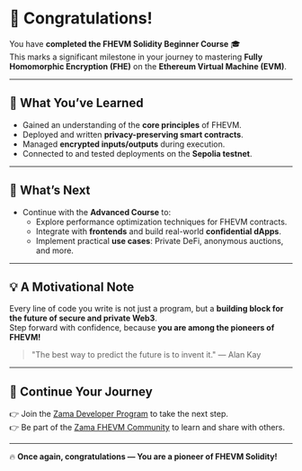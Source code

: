 # 🎉 Congratulations!

You have **completed the FHEVM Solidity Beginner Course** 🎓  
This marks a significant milestone in your journey to mastering **Fully Homomorphic Encryption (FHE)** on the **Ethereum Virtual Machine (EVM)**.

---

## 🚀 What You’ve Learned

- Gained an understanding of the **core principles** of FHEVM.  
- Deployed and written **privacy-preserving smart contracts**.  
- Managed **encrypted inputs/outputs** during execution.  
- Connected to and tested deployments on the **Sepolia testnet**.  

---

## 🌟 What’s Next

- Continue with the **Advanced Course** to:  
  - Explore performance optimization techniques for FHEVM contracts.  
  - Integrate with **frontends** and build real-world **confidential dApps**.  
  - Implement practical **use cases**: Private DeFi, anonymous auctions, and more.  

---

## 💡 A Motivational Note

Every line of code you write is not just a program, but a **building block for the future of secure and private Web3**.  
Step forward with confidence, because **you are among the pioneers of FHEVM!**

> "The best way to predict the future is to invent it." — Alan Kay  

---

## 🎯 Continue Your Journey

👉 Join the [Zama Developer Program](https://www.zama.ai/programs/developer-program) to take the next step.  
👉 Be part of the [Zama FHEVM Community](https://www.zama.ai/community-channels) to learn and share with others.  

---

🔥 **Once again, congratulations — You are a pioneer of FHEVM Solidity!**
